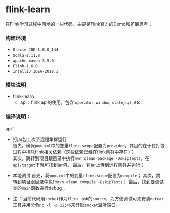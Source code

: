 flink-learn
================
在Flink学习过程中落地的一些代码，主要是Flink官方的Demo和扩展思考；

### 构建环境

- `Oracle JDK-1.8.0_144`
- `Scala-2.11.8`
- `apache-maven-3.5.0`
- `Flink-1.6.0`
- `IntelliJ IDEA-2018.1`

### 模块说明

- flink-learn
    - api：flink api的使用，包含 `operator`, `window`, `state`,`sql`, etc.

### 编译说明：

api：

- 打jar包上次至远程集群运行  
首先，确保`pom.xml`中的变量`flink.scope`配置为`provided`，其目的在于在打包过程中排除flink相关依赖（这些依赖已经在flink集群中存在）；  
其次，跳转到项目跟目录中执行`mvn clean package -DskipTests`，在`api/target`下就可找到jar包。
最后，将jar上传到远程集群并运行；

- 本地调试
首先，将`pom.xml`中的变量`flink.scope`配置为`compile`；
其次，跳转到项目跟目录中执行`mvn clean compile -DskipTests`；
最后，找到要调试类的`main`函数进行debug；

- 注 ：当前代码用`socket`作为`flink job`的`source`，为方便调试可先安装`netcat`工具并用命令`nc -l -p 12345`来开启`socket`监听端口。
